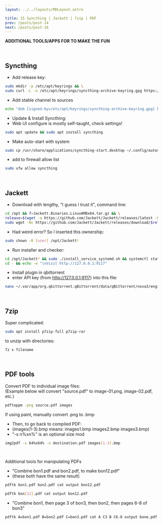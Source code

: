 ```yaml
---
layout: ../../layouts/MDLayout.astro

title: 15 Syncthing | Jackett | 7zip | PDF
prev: /posts/post-14
next: /posts/post-16
---
```



**ADDITIONAL TOOLS/APPS FOR TO MAKE THE FUN**<br>

<br>

## Syncthing

- Add release key:
```sh
sudo mkdir -p /etc/apt/keyrings && \
sudo curl -L -o /etc/apt/keyrings/syncthing-archive-keyring.gpg https://syncthing.net/release-key.gpg
```
- Add stable channel to sources
```sh
echo "deb [signed-by=/etc/apt/keyrings/syncthing-archive-keyring.gpg] https://apt.syncthing.net/ syncthing stable" | sudo tee /etc/apt/sources.list.d/syncthing.list
```
- Update & Install Syncthing:<br>
- Web UI configure is mostly self-taught, check settings!
```sh
sudo apt update && sudo apt install syncthing
```
- Make auto-start with system
```sh
sudo cp /usr/share/applications/syncthing-start.desktop ~/.config/autostart/syncthing-start.desktop
```
- add to firewall allow list
```sh
sudo ufw allow syncthing
```

<br>

## Jackett

- Download with lengthy, "I guess I trust it", command line:
```sh
cd /opt && f=Jackett.Binaries.LinuxAMDx64.tar.gz && \
release=$(wget -q https://github.com/Jackett/Jackett/releases/latest -O - | grep "title>Release" | cut -d " " -f 4) && \
sudo wget -Nc https://github.com/Jackett/Jackett/releases/download/$release/"$f" && sudo tar -xzf "$f" && sudo rm -f "$f"
```
- Had weird error? So I inserted this ownership:
```sh
sudo chown -R [user] /opt/Jackett*
```
- Run installer and checker:
```sh
cd /opt/Jackett* && sudo ./install_service_systemd.sh && systemctl status jackett.service && \
cd - && echo -e "\nVisit http://127.0.0.1:9117"
```
- Install plugin in qbittorrent
- enter API key (from http://127.0.0.1:9117) into this file:
```sh
nano ~/.var/app/org.qbittorrent.qBittorrent/data/qBittorrent/nova3/engines/jackett.json
```

<br>

## 7zip

Super complicated:
```sh
sudo apt install p7zip-full p7zip-rar
```
to unzip with directories:
```sh
7z x filename
```

<br>

## PDF tools

Convert PDF to individual image files:<br>
(Example below will convert "source.pdf" to image-01.png, image-02.pdf, etc.)
```sh
pdftoppm -png source.pdf images
```
If using paint, manually convert .png to .bmp<br>
- Then, to go back to compiled PDF:<br>
- (images(1-3).bmp means: images1.bmp images2.bmp images3.bmp)
- "-s n%xn%" is an optional size mod

```sh
img2pdf -s 64%x64% -o destination.pdf images[1-3].bmp
```

<br>

Additional tools for manipulating PDFs<br>

- "Combine bon1.pdf and bon2.pdf, to make bon12.pdf"<br>
- (these both have the same result)
```sh
pdftk bon1.pdf bon2.pdf cat output bon12.pdf
```
```sh
pdftk bon[12].pdf cat output bon12.pdf
```

- "Combine bon1, then page 3 of bon3, then bon2, then pages 6-8 of bon3"<br>
```sh
pdftk A=bon1.pdf B=bon2.pdf C=bon3.pdf cat A C3 B C6-8 output bone.pdf
```
